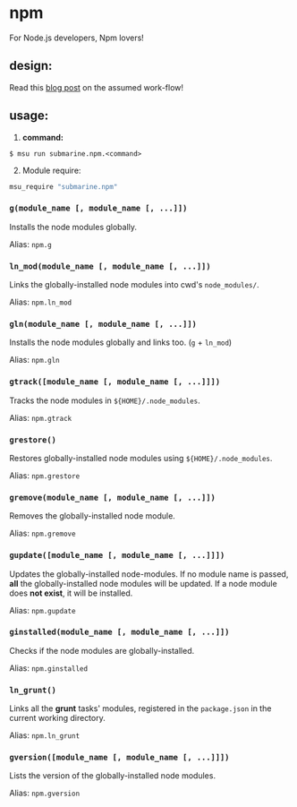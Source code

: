 
# npm

For Node.js developers, Npm lovers!

## design:

Read this [blog post](https://gochomugo.github.io/musings/global-node-modules/) on the assumed work-flow!


## usage:

1. **command:**

  ```shell
  $ msu run submarine.npm.<command>
  ```

2. Module require:

  ```bash
  msu_require "submarine.npm"
  ```


### `g(module_name [, module_name [, ...]])`

Installs the node modules globally.

Alias: `npm.g`


### `ln_mod(module_name [, module_name [, ...]])`

Links the globally-installed node modules into cwd's `node_modules/`.

Alias: `npm.ln_mod`


### `gln(module_name [, module_name [, ...]])`

Installs the node modules globally and links too. (`g` + `ln_mod`)

Alias: `npm.gln`


### `gtrack([module_name [, module_name [, ...]]])`

Tracks the node modules in `${HOME}/.node_modules`.

Alias: `npm.gtrack`


### `grestore()`

Restores globally-installed node modules using `${HOME}/.node_modules`.

Alias: `npm.grestore`


### `gremove(module_name [, module_name [, ...]])`

Removes the globally-installed node module.

Alias: `npm.gremove`


### `gupdate([module_name [, module_name [, ...]]])`

Updates the globally-installed node-modules. If no module name is passed, **all** the globally-installed node modules will be updated. If a node module does **not exist**, it will be installed.

Alias: `npm.gupdate`


### `ginstalled(module_name [, module_name [, ...]])`

Checks if the node modules are globally-installed.

Alias: `npm.ginstalled`


### `ln_grunt()`

Links all the **grunt** tasks' modules, registered in the `package.json` in the current working directory.

Alias: `npm.ln_grunt`


### `gversion([module_name [, module_name [, ...]]])`

Lists the version of the globally-installed node modules.

Alias: `npm.gversion`
